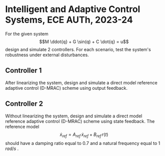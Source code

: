 # Intelligent and Adaptive Control Systems, ECE AUTh, 2023-24

For the given system
$$M \ddot{q} + G \sin(q) + C \dot{q} = u$$
design and simulate 2 controllers. For each scenario, test the system's robustness under external disturbances.

## Controller 1

After linearizing the system, design and simulate a direct model reference adaptive control (D-MRAC) scheme using output feedback.

## Controller 2

Without linearizing the system, design and simulate a direct model reference adaptive control (D-MRAC) scheme using state feedback. The reference model
$$\dot{x}_{ref} = A_{ref} \, \dot{x}_{ref} + B_{ref} \, r(t)$$
should have a damping ratio equal to 0.7 and a natural frequency equal to 1 $rad/s$ .

